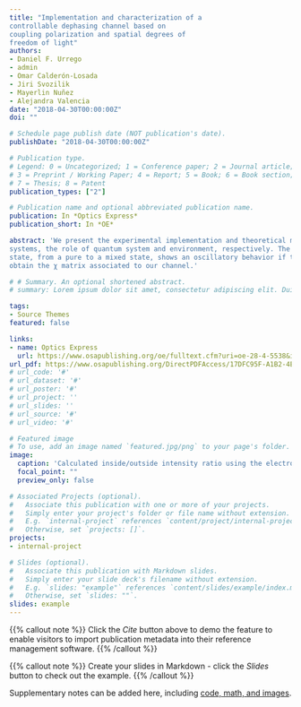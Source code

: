 ```yaml
---
title: "Implementation and characterization of a
controllable dephasing channel based on
coupling polarization and spatial degrees of
freedom of light"
authors:
- Daniel F. Urrego
- admin
- Omar Calderón-Losada
- Jiri Svozilik
- Mayerlin Nuñez
- Alejandra Valencia
date: "2018-04-30T00:00:00Z"
doi: ""

# Schedule page publish date (NOT publication's date).
publishDate: "2018-04-30T00:00:00Z"

# Publication type.
# Legend: 0 = Uncategorized; 1 = Conference paper; 2 = Journal article;
# 3 = Preprint / Working Paper; 4 = Report; 5 = Book; 6 = Book section;
# 7 = Thesis; 8 = Patent
publication_types: ["2"]

# Publication name and optional abbreviated publication name.
publication: In *Optics Express*
publication_short: In *OE*

abstract: 'We present the experimental implementation and theoretical model of a controllable dephasing quantum channel using photonic systems. The channel is implemented by coupling the polarization and the spatial distribution of light that play, in the perspective of open quantum
systems, the role of quantum system and environment, respectively. The capability of controlling our channel allows us to visualize its effects in a quantum system. Different from standard dephasing channels, our channel presents an exotic behavior in the sense that the evolution of a
state, from a pure to a mixed state, shows an oscillatory behavior if tracked in the Bloch sphere. Additionally, we report the evolution of the purity and perform a quantum process tomography to
obtain the χ matrix associated to our channel.'

# # Summary. An optional shortened abstract.
# summary: Lorem ipsum dolor sit amet, consectetur adipiscing elit. Duis posuere tellus ac convallis placerat. Proin tincidunt magna sed ex sollicitudin condimentum.

tags:
- Source Themes
featured: false

links:
- name: Optics Express
  url: https://www.osapublishing.org/oe/fulltext.cfm?uri=oe-28-4-5538&id=427471
url_pdf: https://www.osapublishing.org/DirectPDFAccess/17DFC95F-A1B2-4E86-89F2C459D46F565E_427471/oe-28-4-5538.pdf?da=1&id=427471&seq=0&mobile=no
# url_code: '#'
# url_dataset: '#'
# url_poster: '#'
# url_project: ''
# url_slides: ''
# url_source: '#'
# url_video: '#'

# Featured image
# To use, add an image named `featured.jpg/png` to your page's folder. 
image:
  caption: 'Calculated inside/outside intensity ratio using the electromagnetic propagation of the mode.'
  focal_point: ""
  preview_only: false

# Associated Projects (optional).
#   Associate this publication with one or more of your projects.
#   Simply enter your project's folder or file name without extension.
#   E.g. `internal-project` references `content/project/internal-project/index.md`.
#   Otherwise, set `projects: []`.
projects:
- internal-project

# Slides (optional).
#   Associate this publication with Markdown slides.
#   Simply enter your slide deck's filename without extension.
#   E.g. `slides: "example"` references `content/slides/example/index.md`.
#   Otherwise, set `slides: ""`.
slides: example
---
```


{{% callout note %}}
Click the *Cite* button above to demo the feature to enable visitors to import publication metadata into their reference management software.
{{% /callout %}}

{{% callout note %}}
Create your slides in Markdown - click the *Slides* button to check out the example.
{{% /callout %}}

Supplementary notes can be added here, including [code, math, and images](https://wowchemy.com/docs/writing-markdown-latex/).
